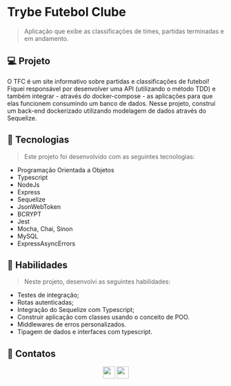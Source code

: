 # Trybe Futebol Clube
> Aplicação que exibe as classificações de times, partidas terminadas e em andamento.

## 💻 Projeto

O TFC é um site informativo sobre partidas e classificações de futebol! Fiquei responsável por desenvolver uma API (utilizando o método TDD) e também integrar - através do docker-compose - as aplicações para que elas funcionem consumindo um banco de dados. Nesse projeto, construí um back-end dockerizado utilizando modelagem de dados através do Sequelize.

## 🚀 Tecnologias
> Este projeto foi desenvolvido com as seguintes tecnologias:

- Programação Orientada a Objetos
- Typescript
- NodeJs
- Express
- Sequelize
- JsonWebToken
- BCRYPT
- Jest
- Mocha, Chai, Sinon
- MySQL
- ExpressAsyncErrors

## 📌 Habilidades

> Neste projeto, desenvolvi as seguintes habilidades:

- Testes de integração;
- Rotas autenticadas;
- Integração do Sequelize com Typescript;
- Construir aplicação com classes usando o conceito de POO.
- Middlewares de erros personalizados.
- Tipagem de dados e interfaces com typescript.


## 💬 Contatos

<div align="center" style="display: inline_block">
  <a href="https://www.linkedin.com/in/lucas-da-cunha-moreti/" target="_blank"><img height="28rem" src="https://img.shields.io/badge/LinkedIn-0077B5?style=for-the-badge&logo=linkedin&logoColor=white"></a> 
  <a href = "mailto:lucasdacunha00@gmail.com"><img height="28rem" src="https://img.shields.io/badge/Gmail-D14836?style=for-the-badge&logo=gmail&logoColor=white" target="_blank"></a>
</div>
